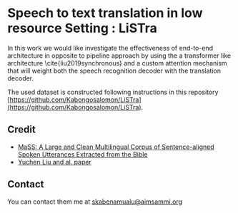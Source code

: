 Speech to text translation in low resource Setting : LiSTra
============================================================

In this work we would like investigate the effectiveness of end-to-end architecture in opposite to pipeline approach by using the a transformer like architecture \cite{liu2019synchronous} and a custom attention mechanism that will weight both the speech recognition decoder with the translation decoder.

The used dataset is constructed following instructions in this repository [https://github.com/Kabongosalomon/LiSTra](https://github.com/Kabongosalomon/LiSTra).



## Credit

- [MaSS: A Large and Clean Multilingual Corpus of Sentence-aligned Spoken Utterances Extracted from the Bible](https://github.com/getalp/mass-dataset)
- [Yuchen Liu and al. paper](https://arxiv.org/pdf/1912.07240.pdf)


## Contact

You can contact them me at skabenamualu@aimsammi.org

